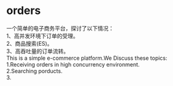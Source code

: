 # orders
一个简单的电子商务平台，探讨了以下情况：
<br>1、高并发环境下订单的受理。
<br>2、商品搜索(ES)。
<br>3、高吞吐量的订单流转。
<br> This is a simple e-commerce platform.We Discuss these topics:
<br>1.Receiving orders in high concurrency environment.
<br>2.Searching porducts.
<br>3.
